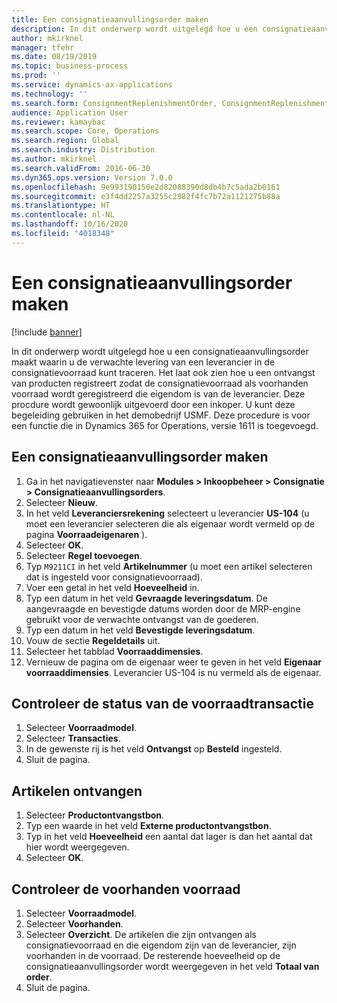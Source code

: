 ```yaml
---
title: Een consignatieaanvullingsorder maken
description: In dit onderwerp wordt uitgelegd hoe u een consignatieaanvullingsorder maakt waarin u de verwachte levering van een leverancier in de consignatievoorraad kunt traceren.
author: mkirknel
manager: tfehr
ms.date: 08/19/2019
ms.topic: business-process
ms.prod: ''
ms.service: dynamics-ax-applications
ms.technology: ''
ms.search.form: ConsignmentReplenishmentOrder, ConsignmentReplenishmentOrderCreate, InventTrans, ConsignmentDraftReplenishmentOrderJournal, InventOnhandMovement, InventOnhandItem, InventItemIdLookupSimple, ConsignmentProductReceiptJournal, ConsignmentReplenishmentOrderLineQuantity
audience: Application User
ms.reviewer: kamaybac
ms.search.scope: Core, Operations
ms.search.region: Global
ms.search.industry: Distribution
ms.author: mkirknel
ms.search.validFrom: 2016-06-30
ms.dyn365.ops.version: Version 7.0.0
ms.openlocfilehash: 9e993190150e2d82088390d8db4b7c5ada2b0161
ms.sourcegitcommit: e3f4dd2257a3255c2982f4fc7b72a1121275b88a
ms.translationtype: HT
ms.contentlocale: nl-NL
ms.lasthandoff: 10/16/2020
ms.locfileid: "4018348"
---
```

# <a name="create-a-consignment-replenishment-order"></a>Een consignatieaanvullingsorder maken

[!include [banner](../../includes/banner.md)]

In dit onderwerp wordt uitgelegd hoe u een consignatieaanvullingsorder maakt waarin u de verwachte levering van een leverancier in de consignatievoorraad kunt traceren. Het laat ook zien hoe u een ontvangst van producten registreert zodat de consignatievoorraad als voorhanden voorraad wordt geregistreerd die eigendom is van de leverancier. Deze procdure wordt gewoonlijk uitgevoerd door een inkoper. U kunt deze begeleiding gebruiken in het demobedrijf USMF. Deze procedure is voor een functie die in Dynamics 365 for Operations, versie 1611 is toegevoegd.

## <a name="create-a-consignment-replenishment-order"></a>Een consignatieaanvullingsorder maken
1. Ga in het navigatievenster naar **Modules > Inkoopbeheer > Consignatie > Consignatieaanvullingsorders**.
2. Selecteer **Nieuw**.
3. In het veld **Leveranciersrekening** selecteert u leverancier **US-104** (u moet een leverancier selecteren die als eigenaar wordt vermeld op de pagina **Voorraadeigenaren** ). 
4. Selecteer **OK**.
5. Selecteer **Regel toevoegen**.
6. Typ `M9211CI` in het veld **Artikelnummer** (u moet een artikel selecteren dat is ingesteld voor consignatievoorraad).
7. Voer een getal in het veld **Hoeveelheid** in.
8. Typ een datum in het veld **Gevraagde leveringsdatum**. De aangevraagde en bevestigde datums worden door de MRP-engine gebruikt voor de verwachte ontvangst van de goederen.  
9. Typ een datum in het veld **Bevestigde leveringsdatum**.
10. Vouw de sectie **Regeldetails** uit.
11. Selecteer het tabblad **Voorraaddimensies**.
12. Vernieuw de pagina om de eigenaar weer te geven in het veld **Eigenaar voorraaddimensies**. Leverancier US-104 is nu vermeld als de eigenaar.  

## <a name="check-the-inventory-transaction-status"></a>Controleer de status van de voorraadtransactie
1. Selecteer **Voorraadmodel**.
2. Selecteer **Transacties**.
3. In de gewenste rij is het veld **Ontvangst** op **Besteld** ingesteld.  
4. Sluit de pagina.

## <a name="receive-items"></a>Artikelen ontvangen
1. Selecteer **Productontvangstbon**.
2. Typ een waarde in het veld **Externe productontvangstbon**.
3. Typ in het veld **Hoeveelheid** een aantal dat lager is dan het aantal dat hier wordt weergegeven. 
4. Selecteer **OK**.

## <a name="check-the-on-hand-inventory"></a>Controleer de voorhanden voorraad
1. Selecteer **Voorraadmodel**.
2. Selecteer **Voorhanden**.
3. Selecteer **Overzicht**. De artikelen die zijn ontvangen als consignatievoorraad en die eigendom zijn van de leverancier, zijn voorhanden in de voorraad. De resterende hoeveelheid op de consignatieaanvullingsorder wordt weergegeven in het veld **Totaal van order**.  
4. Sluit de pagina.

